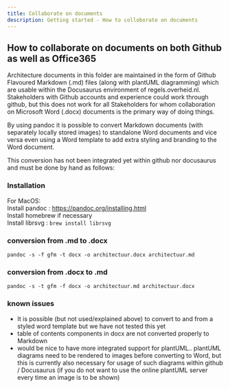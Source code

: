 ```yaml
---
title: Collaborate on documents
description: Getting started - How to colloborate on documents
---
```


## How to collaborate on documents on both Github as well as Office365

Architecture documents in this folder are maintained in the form of Github Flavoured Markdown (.md) files (along with plantUML diagramming) which are usable within the Docusaurus environment of regels.overheid.nl. Stakeholders with Github accounts and experience could work through github, but this does not work for all Stakeholders for whom collaboration on Microsoft Word (.docx) documents is the primary way of doing things.

By using pandoc it is possible to convert Markdown documents (with separately locally stored images) to standalone Word documents and vice versa even using a Word template to add extra styling and branding to the Word document. 

This conversion has not been integrated yet within github nor docusaurus and must be done by hand as follows:

### Installation

For MacOS:  
Install pandoc : https://pandoc.org/installing.html  
Install homebrew if necessary  
Install librsvg : `brew install librsvg`  

### conversion from .md to .docx

`pandoc -s -f gfm -t docx -o architectuur.docx architectuur.md`

### conversion from .docx to .md

`pandoc -s -t gfm -f docx -o architectuur.md architectuur.docx`

### known issues
- It is possible (but not used/explained above) to convert to and from a styled word template
  but we have not tested this yet
- table of contents components in docx are not converted properly to Markdown
- would be nice to have more integrated support for plantUML.. plantUML diagrams need to be rendered to images before converting to Word, but this is currently also necessary for usage of such diagrams within github / Docusaurus (if you do not want to use the online plantUML server every time an image is to be shown)